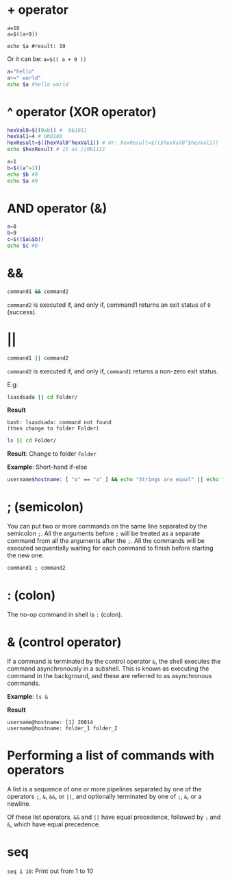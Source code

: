 # + operator

```shell
a=10
a=$((a+9))

echo $a #result: 19
```

Or it can be: ``a=$(( a + 9 ))``

```sh
a="hello"
a+=" world"
echo $a #hello world
```

# ^ operator (XOR operator)
```sh
hexVal0=$((0xb)) #  0b1011
hexVal1=4 # 0b0100
hexResult=$((hexVal0^hexVal1)) # Or: hexResult=$(($hexVal0^$hexVal1)) 
echo $hexResult # 15 as //0b1111
```
```sh
a=1
b=$((a^=1))
echo $b #0
echo $a #0
```
# AND operator (&)
```sh
a=8
b=9
c=$(($a&$b))
echo $c #8
```
# &&

```sh
command1 && command2
```

``command2`` is executed if, and only if, command1 returns an exit status of ``0`` (success).

# ||

```sh
command1 || command2
```

``command2`` is executed if, and only if, ``command1`` returns a non-zero exit status.

E.g:

```sh
lsasdsada || cd Folder/
```

**Result**

```
bash: lsasdsada: command not found
(then change to folder Folder)
```

```sh
ls || cd Folder/
```

**Result**: Change to folder ``Folder``

**Example**: Short-hand if-else

```sh
username$hostname: [ "a" == "a" ] && echo "Strings are equal" || echo "Strings are not equal"
```

# ; (semicolon)

You can put two or more commands on the same line separated by the semicolon ``;``. All the arguments before ``;`` will be treated as a separate command from all the arguments after the ``;``. All the commands will be executed sequentially waiting for each command to finish before starting the new one.

```sh
command1 ; command2  
```

# : (colon)

The no-op command in shell is ``:`` (colon).

# & (control operator)

If a command is terminated by the control operator ``&``, the shell executes the command asynchronously in a subshell. This is known as executing the command in the background, and these are referred to as asynchronous commands.

**Example**: ``ls &``

**Result**

```
username@hostname: [1] 20014
username@hostname: folder_1 folder_2
```

# Performing a list of commands with operators

A list is a sequence of one or more pipelines separated by one of the operators ``;``, ``&``, ``&&``, or ``||``, and optionally terminated by one of ``;``, ``&``, or a newline.

Of these list operators, ``&&`` and ``||`` have equal precedence, followed by ``;`` and ``&``, which have equal precedence.
# seq
``seq 1 10``: Print out from 1 to 10
